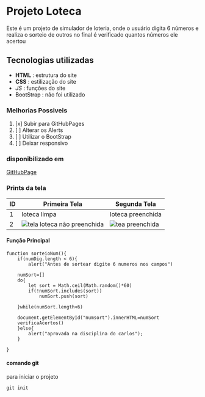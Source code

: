 # Projeto Loteca
Este é um projeto de simulador de loteria, onde o usuário digita 6 números e realiza o sorteio de outros no final é verificado
quantos números ele acertou

## Tecnologias utilizadas
- **HTML** : estrutura do site
- __CSS__ : estilização do site
- *_JS_* : funções do site
- ~~BootStrap~~ : não foi utilizado



### Melhorias Possiveis
1. [x] Subir para GitHubPages
2. [ ] Alterar os Alerts
3. [ ] Utilizar o BootStrap
4. [ ] Deixar responsivo

### disponibilizado em
[GitHubPage](https://ruegab.github.io/loteca/)


### Prints da tela

| ID | Primeira Tela | Segunda Tela |
|----|---------------|----------------|
|  1 | loteca limpa  | loteca preenchida |
| 2  | ![tela loteca não preenchida](https://user-images.githubusercontent.com/100212761/161781610-06298240-1dd9-46b7-848a-96ffa21bb8c2.png) | ![tea preenchida](https://user-images.githubusercontent.com/100212761/161782415-91bf5624-ad97-435b-9187-af9ff3e95c41.png)|


#### Função Principal
```js:
function sorteioNum(){
    if(numDig.length < 6){
        alert("Antes de sortear digite 6 numeros nos campos")
        
    numSort=[]
    do{
        let sort = Math.ceil(Math.random()*60)        
        if(!numSort.includes(sort))
            numSort.push(sort) 

    }while(numSort.length<6)

    document.getElementById("numsort").innerHTML=numSort
    verificaAcertos()
    }else{
        alert("aprovada na disciplina do carlos");
    }

}
```

#### comando git
para iniciar o projeto
```bash:
git init
```

